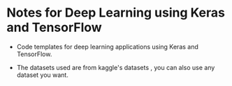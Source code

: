 # Notes for Deep Learning using Keras and TensorFlow
* Code templates for deep learning applications using Keras and TensorFlow.

* The datasets used are from kaggle's datasets , you can also use any dataset you want. 
